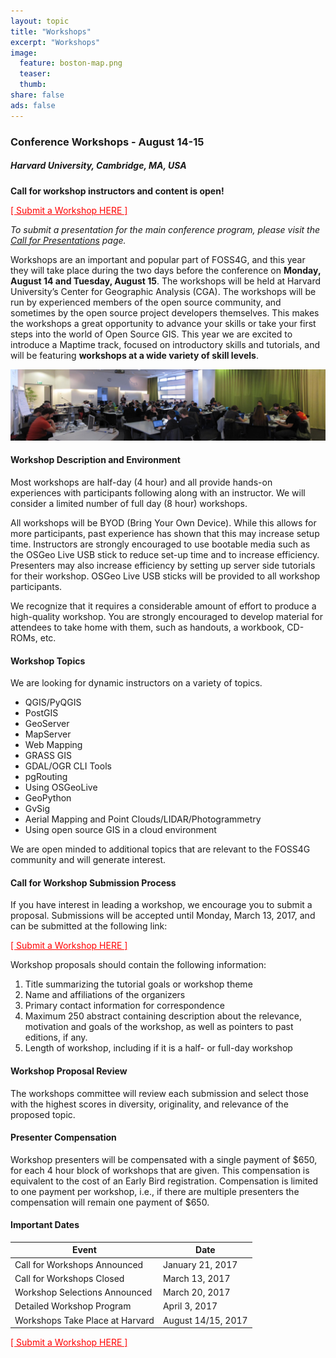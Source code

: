 ```yaml
---
layout: topic
title: "Workshops"
excerpt: "Workshops"
image:
  feature: boston-map.png
  teaser:
  thumb:
share: false
ads: false
---
```


### Conference Workshops - August 14-15

##### Harvard University, Cambridge, MA, USA

<strong>Call for workshop instructors and content is open!</strong>

<a href="https://goo.gl/forms/K11bcwa5xkpmYAsA3" style="color: red;">[ Submit a Workshop HERE ]</a>

<em>To submit a presentation for the main conference program, please visit the <a href="../call-for-presentations">Call for Presentations</a> page.</em>

Workshops are an important and popular part of FOSS4G, and this year they will take place during the two days before the conference on <strong>Monday, August 14 and Tuesday, August 15</strong>. The workshops will be held at Harvard University’s Center for Geographic Analysis (CGA). The workshops will be run by experienced members of the open source community, and sometimes by the open source project developers themselves. This makes the workshops a great opportunity to advance your skills or take your first steps into the world of Open Source GIS. This year we are excited to introduce a Maptime track, focused on introductory skills and tutorials, and will be featuring <strong>workshops at a wide variety of skill levels</strong>.

![Workshops](../images/vienna_code_sprint.jpg "Workshops")

#### Workshop Description and Environment

Most workshops are half-day (4 hour) and all provide hands-on experiences with participants following along with an instructor. We will consider a limited number of full day (8 hour) workshops.

All workshops will be BYOD (Bring Your Own Device). While this allows for more participants, past experience has shown that this may increase setup time. Instructors are strongly encouraged to use bootable media such as the OSGeo Live USB stick to reduce set-up time and to increase efficiency. Presenters may also increase efficiency by setting up server side tutorials for their workshop. OSGeo Live USB sticks will be provided to all workshop participants.

We recognize that it requires a considerable amount of effort to produce a high-quality workshop. You are strongly encouraged to develop material for attendees to take home with them, such as handouts, a workbook, CD-ROMs, etc.

#### Workshop Topics

We are looking for dynamic instructors on a variety of topics.

* QGIS/PyQGIS
* PostGIS
* GeoServer
* MapServer
* Web Mapping
* GRASS GIS
* GDAL/OGR CLI Tools
* pgRouting
* Using OSGeoLive
* GeoPython
* GvSig
* Aerial Mapping and Point Clouds/LIDAR/Photogrammetry
* Using open source GIS in a cloud environment

We are open minded to additional topics that are relevant to the FOSS4G community and will generate interest.

#### Call for Workshop Submission Process

If you have interest in leading a workshop, we encourage you to submit a proposal. Submissions will be accepted until Monday, March 13, 2017, and can be submitted at the following link:

<a href="https://goo.gl/forms/K11bcwa5xkpmYAsA3" style="color: red;">[ Submit a Workshop HERE ]</a>

Workshop proposals should contain the following information:

<ol>
	<li>Title summarizing the tutorial goals or workshop theme</li>
	<li>Name and affiliations of the organizers</li>
	<li>Primary contact information for correspondence</li>
	<li>Maximum 250 abstract containing description about the relevance, motivation and goals of the workshop, as well as pointers to past editions, if any.</li>
	<li>Length of workshop, including if it is a half- or full-day workshop</li>
</ol>

#### Workshop Proposal Review
The workshops committee will review each submission and select those with the highest scores in diversity, originality, and relevance of the proposed topic.

#### Presenter Compensation
Workshop presenters will be compensated with a single payment of $650, for each 4 hour block of workshops that are given. This compensation is equivalent to the cost of an Early Bird registration. Compensation is limited to one payment per workshop, i.e., if there are multiple presenters the compensation will remain one payment of $650.

#### Important Dates

Event | Date
----- | ----
Call for Workshops Announced | January 21, 2017
Call for Workshops Closed | March 13, 2017
Workshop Selections Announced | March 20, 2017
Detailed Workshop Program | April 3, 2017
Workshops Take Place at Harvard | August 14/15, 2017

<a href="https://goo.gl/forms/K11bcwa5xkpmYAsA3" style="color: red;">[ Submit a Workshop HERE ]</a>